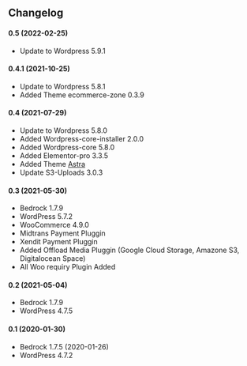 
## Changelog

#### 0.5 (2022-02-25)
* Update to Wordpress 5.9.1


#### 0.4.1 (2021-10-25)
* Update to Wordpress 5.8.1
* Added Theme ecommerce-zone 0.3.9

#### 0.4 (2021-07-29)
* Update to Wordpress 5.8.0
* Added Wordpress-core-installer 2.0.0
* Added Wordpress-core 5.8.0
* Added Elementor-pro 3.3.5
* Added Theme [Astra](https://wpastra.com/)
* Update S3-Uploads 3.0.3

#### 0.3 (2021-05-30)
* Bedrock 1.7.9
* WordPress 5.7.2
* WooCommerce 4.9.0
* Midtrans Payment Pluggin
* Xendit Payment Pluggin
* Added Offload Media Pluggin (Google Cloud Storage, Amazone S3, Digitalocean Space)
* All Woo requiry Plugin Added

#### 0.2 (2021-05-04)
* Bedrock 1.7.9
* WordPress 4.7.5

#### 0.1 (2020-01-30)
* Bedrock 1.7.5 (2020-01-26)
* WordPress 4.7.2
